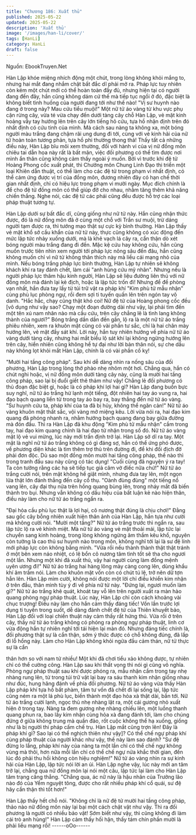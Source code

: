 ```yaml
---
title: "Chương 186: Xuất thủ"
published: 2025-05-22
updated: 2025-05-22
description: 'Xuất thủ'
image: '/images/han-li/cover/'
tags: [HanLi]
category: HanLi
draft: false
---
```


Nguồn: EbookTruyen.Net

Hàn Lập khóe miệng nhích động một chút, trong lòng không khỏi
mắng to, nhưng hai mắt đang nhắm chặt bất đắc dĩ phải mở ra.
Pháp lực tuy nhiên còn kém một chút mới có thể hoàn toàn đầy
đủ, nhưng hiện tại có người đang đến đây, hắn cũng không dám
cứ thế mà tiếp tục ngồi ở đó, đặc biệt là không biết tình huống
của người đang tới như thế nào!
"Vị sư huynh nào đang ở trong này? Mau cứu tiểu muội!"
Một nữ tử áo vàng từ khu vực phụ cận rừng cây, vừa té vừa chạy
đến dưới tàng cây chỗ Hàn Lập, vẻ mặt kinh hoảng vẫy tay
hướng lên trên cây lớn tiếng hô cứu, tựa hồ nhận định trên đó
nhất định có cứu tinh của mình. Mà cách sau nàng ta không xa,
một bóng người màu trắng đang chậm rãi ung dung đi tới, cùng
với vẻ kinh hãi của nữ tử hoàn toàn tương phản, tựa hồ phi
thường thong thả!
Thấy tất cả những điều này, Hàn Lập bĩu môi xem thường, đối với
hành vi của vị nữ đồng môn chiêu tai dẫn họa này rất là bất mãn,
việc đối phương có thể tìm được nơi mình ẩn thân cũng không
cảm thấy ngoài ý muốn.
Bởi vì trước khi đệ tử Hoàng Phong cốc xuất phát, thì Chưởng
môn Chung Linh Đạo thi triển một loại Khiên dẫn thuật, có thể làm
cho các đệ tử trong phạm vi nhất định, có thể cảm ứng được vị trí
của đồng môn, đương nhiên đây có hạn chế thời gian nhất định,
chỉ có hiệu lực trong phạm vi mười ngày. Mục đích chính là để
cho đệ tử đồng môn có thể giúp đỡ cho nhau, nhằm tăng thêm
khả năng chiến thắng.
Nghe nói, các đệ tử các phái cũng đều được hỗ trợ các loại pháp
thuật tương tự.

Hàn Lập dưới sự bất đắc dĩ, cũng giống như nữ tử này.
Hắn cũng nhận thức được, đó là nữ đồng môn đã ở cùng một chỗ
với Trần sư muội, trừ dáng người tạm được ra, thì tướng mạo
thật sự cực kỳ bình thường.
Hàn Lập thấy vẻ mặt khổ sở cầu khẩn của nữ tử này, thực cũng
không có xúc động đến mức lập tức nhảy xuống dưới, mà là khẽ
vạch lá cây ra, cẩn thận dò xét bóng người màu trắng đang đi
đến.
Mặc kệ cứu hay không cứu, hắn cũng muốn trước tiên nhìn xem
người tới pháp lực nông sâu đến đâu, hắn cũng không muốn chỉ
vì nữ tử không thân thích này mà liều cái mạng nhỏ của mình.
Nếu bóng trắng pháp lực bình thường, Hàn Lập tự nhiên sẽ
không khách khí ra tay đánh chết, làm cái "anh hùng cứu mỹ
nhân". Nhưng nếu là người pháp lực thâm hậu kinh người, Hàn
Lập sẽ liệu đường liên thủ với nữ đồng môn mà đánh lại kẻ địch,
hoặc là lập tức trốn đi!
Nhưng để đề phòng vạn nhất, hắn đưa tay lấy từ túi trữ vật ra
pháp khí "Kim phù tử mẫu nhận" cùng phù lục phòng ngự, rồi đem
sợi ti tuyến quấn lên trên ngón tay vô danh.
"Hắc hắc, chạy cũng thật khó coi! Nữ đệ tử của Hoàng phong cốc
đều [vô dụng như vậy sao? Chạy một đoạn đường dài như vậy, lại
phải tìm đến một tên xú nam nhân nào mà cầu cứu, trên cây
chẳng lẽ là tình lang không thành của ngươi?"
Bóng trắng dần dần đến gần, lộ ra là một nữ tử áo trắng phiêu
nhiên, xem ra khuôn mặt cũng có vài phần tư sắc, chỉ là hai chân
mày hướng lên, vẻ mặt đầy sát khí.
Lời này, hắn tuy nhiên hướng về phía nữ tử áo vàng dưới tàng
cây, nhưng hai mắt biểu lộ sát khí lại không ngừng hướng lên trên
cây, hiển nhiên cũng không hề tự đại như lời bản thân nói, sự che
dấu này không lọt khỏi mắt Hàn Lập, chính là có vài phần cố kỵ!

"Mười hai tầng công pháp".
Sau khi dễ dàng nhìn ra nống sâu của đối phương, Hàn Lập trong
lòng thở phào nhẹ nhõm một hơi.
Chẳng qua, hắn có chút nghi hoặc, vị nữ đồng môn dưới tàng cây
này, cũng là mười hai tầng công pháp, sao lại bị đuổi giết thê
thảm như vậy! Chẳng lẻ đối phương có thủ đoạn đặc biệt gì, hoặc
là có pháp khí lợi hai gì?
Hàn Lập đang buồn bực suy nghĩ, nữ tử áo trắng hừ lạnh một
tiếng, đột nhiên hai tay áo vung ra, hai đạo bạch quang liền từ
trong tay áo bay ra, bay thẳng đến nữ tử áo vàng.
"Sư huynh cứu ta, pháp khí của ta đã bị hủy, không thể ngăn cản!"
Nữ tử áo vàng khuôn mặt thất sắc, vội vàng mở miệng kêu.
Lời vừa nói ra, hai đạo kim quang đã phóng nhanh ra, nhằm
hướng bạch quang đang bay giữa đường mà đón đầu. Thì ra Hàn
Lập đã khu động "Kim phù tử mẫu nhận" cầm trong tay, hai đạo
kim quang chính là hai đạo tử nhận trong số đó.
Nữ tử áo vàng mặt lộ vẻ vui mừng, lúc này mới trấn định trở lại.
Hàn Lập sở dĩ ra tay. Một mặt là nghĩ nữ tử áo trắng không có gì
đáng sợ, hắn có thể ứng phó được, về phương diện khác là tìm
thêm trợ thủ trên đường đi, để khi đối địch đỡ phải đơn độc. Dù
sao một đồng môn mười hai tầng công pháp, thế nào thì trong
tranh đấu sau này cũng có tác dụng!
"Cuối cùng đã nguyện ý ra tay! Ta còn tưởng rằng các hạ sẽ tiếp
tục giả câm vờ điếc nữa chứ!" Nữ tử áo trắng cười nói, trên mặt
không hề giật mình, nhưng đưa tay lên, một ngọn lửa thật lớn
đánh thẳng đến cây cổ thụ.
"Oành đùng đùng" một tiếng nổ vang lên, cây đại thụ nửa trên
hồng quang bùng lên, trong nháy mắt đã biến thành tro bụi.
Nhưng vẫn không có dấu hiệu của bất luận kẻ nào hiện thân, điều
này làm cho nữ tử áo trắng ngẩn ra.

"Đại hỏa cầu phù lục thật là lợi hại, cô nương thật đúng là chịu
chơi!" Đằng sau gốc cây bỗng nhiên xuất hiện thân ảnh của Hàn
Lập, hắn tựa như cười mà không cười nói.
"Mười một tầng?"
Nữ tử áo trắng trước thì ngẩn ra, sau lập tức lộ ra vẻ khinh miệt.
Mà nữ tử áo vàng vẻ mặt thoải mái, lập tức lại chuyển sang kinh
hoảng, trong lòng không ngừng âm thầm kêu khổ, nguyên còn
tưởng là cao thủ sư huynh nào trong môn, không nghĩ tới lại là sư
đệ lính mới pháp lực còn không bằng mình.
"Vừa rồi nếu thành thành thật thật tránh ở một bên xem náo nhiệt,
có lẽ bổn cô nương tâm tình tốt sẽ tha cho ngươi một lần. Nhưng
một khi đã xuất thủ, vậy hai người cùng làm đồng mệnh uyên
ương đi!" Nữ tử áo trắng hai hàng lông mày càng cong lên, dùng
khẩu khí âm trầm nói. Làm cho khuôn mặt vốn còn có chút tú lệ,
trở nên dữ tợn hẳn lên.
Hàn Lập mỉm cười, không nói được một lời chỉ điều khiển kim
nhận ở trên đầu, thân mình tùy ý đi về phía nữ tử này.
"Đứng lại, ngươi muốn làm gì?"
Nữ tử áo trắng khẽ quát, khoát tay vỗ lên trên người xuất ra màn
hào quang phòng ngự pháp thuật.
Lúc này, Hàn Lập chỉ còn cách khoảng vài chục trượng! Điều này
làm cho hắn cảm thấy đáng tiếc!
Vốn lần trước lợi dụng ti tuyến trong suốt, dễ dàng đánh chết đệ
tử của Thiên khuyết bảo, Hàn Lập đối với loại chiến thuật này
cảm thấy rất hứng thú. Vừa rồi ở trên cây, thấy nữ tử áo trắng
không có phóng ra phòng ngự pháp thuật, linh cơ vừa động hắn
tự nhiên nghĩ tới tái hiện lại màn đó.
Nhưng đáng tiếc chính là, đối phương thật sự là cẩn thận, sớm ý
thức được có chỗ không đúng, đã lấp đi lỗ hổng này. Làm cho
Hàn Lập không khỏi ngửa đầu cảm thán, nữ tử thực sự là cẩn

thân hơn so với nam tử nhiều!
Một khi đã chơi tiểu xảo không được, tự nhiên chỉ có thể cường
công.
Hàn Lập sau khi thất vọng thì nói gì cũng vô nghĩa. Phòng ngự
pháp thuật sau khi được phóng ra, mẫu nhận cầm trong tay nhẹ
nhàng rung lên, từ trong túi trữ vật lại bay ra sáu thanh kim nhận
giống nhau như đúc, hung hăng đánh về phía đối phương.
Nữ tử áo vàng vừa thấy Hàn Lập pháp khí tựa hồ bất phàm, tâm
tư vốn đã chết đi lại sống lại, lập tức cũng ném ra một lá phù lục,
biến thành một đạo hỏa xà thật dài, bắn tới.
Nữ tử áo trắng cười lạnh, ngọc thủ nhẹ nhàng lật ra, một cái
gương nhỏ xuất hiện ở trong tay.
Nàng ta đem gương nhẹ nhàng chiếu lên, một luồng thanh quang
phun ra, bao lấy kim nhận cùng hỏa xà đang đánh tới, làm cho
chúng đứng ở giữa không trung mà quần đảo, rốt cuộc không thể
hạ xuống, giống như là bị người thi pháp cấm chế trụ.
Hàn Lập mắt cũng trợn lên! Đây là pháp khí gì? Sao lại có thể
nghịch thiên như vậy]? Có thể chế ngự pháp khí cùng pháp thuật
của người khác như vậy, thế này làm sao đánh?
"Sư đệ đừng lo lắng, pháp khí này của nàng ta một lần chỉ có thể
chế ngự không vùng mà thôi, hơn nữa mỗi lần chỉ có thể chế ngự
nửa khắc thời gian, đến lúc đó phải thu hồi không còn hiệu
nghiệm!" Nữ tử áo vàng nhìn ra sự kinh hãi của Hàn Lập, lập tức
nói lời an ủi.
Hàn Lập nghe vậy, lúc này mới an tâm trở lại, chẳng qua nữ đồng
môn lại nói một câu, lập tức lại làm cho Hàn Lập tâm trạng căng
thẳng.
"Chẳng qua, ác nữ này là hậu nhân của Trưởng lão nào đó của
Yểm nguyệt tông, được cho rất nhiều pháp khí cổ quái, sư đệ hãy
cẩn thận thì tốt hơn!"

Hàn Lập thấy hết chỗ nói.
"Không chỉ là nữ đệ tử mười hai tầng công pháp, thảo nào nữ
đồng môn này lại bại một cách chật vật như vậy. Thì ra đối
phương là người có nhiều bảo vật! Sớm biết như vậy, thì cũng
không đi làm cái trò anh hùng!" Hàn Lập cảm thấy hối hận, thấy
tám chín phần mười là phải liều mạng rồi!
------oOo------

